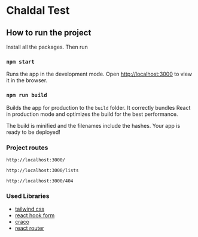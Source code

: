 # Chaldal Test

## How to run the project

Install all the packages. Then run

### `npm start`

Runs the app in the development mode.
Open [http://localhost:3000](http://localhost:3000) to view it in the browser.

### `npm run build`

Builds the app for production to the `build` folder.
It correctly bundles React in production mode and optimizes the build for the best performance.

The build is minified and the filenames include the hashes.
Your app is ready to be deployed!

### Project routes

`http://localhost:3000/`

`http://localhost:3000/lists`

`http://localhost:3000/404`

### Used Libraries

- [tailwind css](https://tailwindcss.com/)
- [react hook form](https://react-hook-form.com/)
- [craco](https://github.com/gsoft-inc/craco)
- [react router](https://reactrouter.com/)
